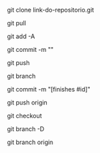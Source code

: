 <!-- CLONAR REPOSITORIO -->
git clone link-do-repositorio.git

<!-- ATUALIZAR ARQUIVOS DO GITHUB PARA O PV ATUAL -->
git pull

<!-- ATUALIZAR ARQUIVOS DO PC ATUAL PARA O GITHUB-->
git add -A 

<!-- GIT COMMIT -->
git commit -m ""

<!-- ATUALIZAR OS SERVIDORES DO GITHUNB -->
git push

<!-- criar uma nova branch -->
git branch <nome>

<!-- FORMATACAO PIVOT -->
git commit -m "[finishes #id]" 

<!-- ATUALIZAR OS SERVIDORES DO GITHUNB EM UMA NOVA BRANCH -->
git push origin <nome da branch>

<!-- TROCAR DE BRANCH -->
git checkout <nome branch>

<!-- DELETAR BRANCH -->
git branch -D <nome branch>

<!-- SUBIR UMA BRANCH CRIADA LOCALMENTE -->
git branch origin <nome da branch>
